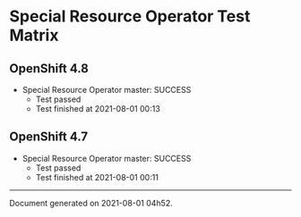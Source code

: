 
Special Resource Operator Test Matrix
=====================================

OpenShift 4.8
-------------


* Special Resource Operator master: SUCCESS
  - Test passed
  - Test finished at 2021-08-01 00:13

OpenShift 4.7
-------------


* Special Resource Operator master: SUCCESS
  - Test passed
  - Test finished at 2021-08-01 00:11


---
Document generated on 2021-08-01 04h52.
